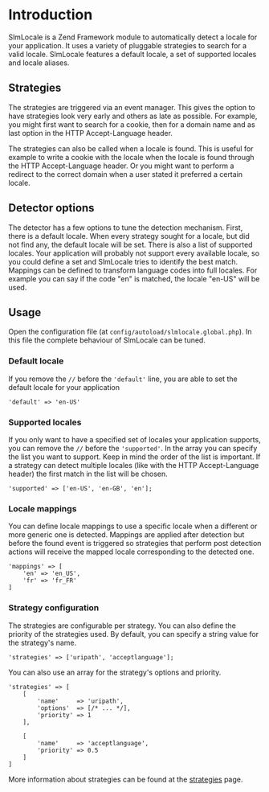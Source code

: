 Introduction
===
SlmLocale is a Zend Framework module to automatically detect a locale for your application. It uses a variety of pluggable strategies to search for a valid locale. SlmLocale features a default locale, a set of supported locales and locale aliases.

Strategies
---
The strategies are triggered via an event manager. This gives the option to have strategies look very early and others as late as possible. For example, you might first want to search for a cookie, then for a domain name and as last option in the HTTP Accept-Language header.

The strategies can also be called when a locale is found. This is useful for example to write a cookie with the locale when the locale is found through the HTTP Accept-Language header. Or you might want to perform a redirect to the correct domain when a user stated it preferred a certain locale.

Detector options
---
The detector has a few options to tune the detection mechanism. First, there is a default locale. When every strategy sought for a locale, but did not find any, the default locale will be set. There is also a list of supported locales. Your application will probably not support every available locale, so you could define a set and SlmLocale tries to identify the best match. Mappings can be defined to transform language codes into full locales. For example you can say if the code "en" is matched, the locale "en-US" will be used.

Usage
---
Open the configuration file (at `config/autoload/slmlocale.global.php`). In this file the complete behaviour of SlmLocale can be tuned.

### Default locale
If you remove the `//` before the `'default'` line, you are able to set the default locale for your application

    'default' => 'en-US'

### Supported locales
If you only want to have a specified set of locales your application supports, you can remove the `//` before the `'supported'`. In the array you can specify the list you want to support. Keep in mind the order of the list is important. If a strategy can detect multiple locales (like with the HTTP Accept-Language header) the first match in the list will be chosen.

    'supported' => ['en-US', 'en-GB', 'en'];

### Locale mappings
You can define locale mappings to use a specific locale when a different or more generic one is detected. Mappings are applied after detection but before the found event is triggered so strategies that perform post detection actions will receive the mapped locale corresponding to the detected one.

    'mappings' => [
        'en' => 'en_US',
        'fr' => 'fr_FR'
    ]

### Strategy configuration
The strategies are configurable per strategy. You can also define the priority of the strategies used. By default, you can specify a string value for the strategy's name.

    'strategies' => ['uripath', 'acceptlanguage'];

You can also use an array for the strategy's options and priority.

    'strategies' => [
        [
            'name'     => 'uripath',
            'options'  => [/* ... */],
            'priority' => 1
        ],

        [
            'name'     => 'acceptlanguage',
            'priority' => 0.5
        ]
    ]

More information about strategies can be found at the [strategies](2.Strategies.md) page.
